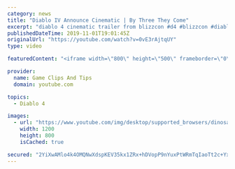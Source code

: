 ```yaml
---
category: news
title: "Diablo IV Announce Cinematic | By Three They Come"
excerpt: "diablo 4 cinematic trailer from blizzcon #d4 #blizzcon #diablo."
publishedDateTime: 2019-11-01T19:01:45Z
originalUrl: "https://youtube.com/watch?v=0vE3rAjtqUY"
type: video

featuredContent: "<iframe width=\"800\" height=\"500\" frameborder=\"0\" src=\"https://www.youtube.com/embed/0vE3rAjtqUY\" allow=\"accelerometer; autoplay; encrypted-media; gyroscope; picture-in-picture\" allowfullscreen></iframe>"

provider:
  name: Game Clips And Tips
  domain: youtube.com

topics:
  - Diablo 4

images:
  - url: "https://www.youtube.com/img/desktop/supported_browsers/dinosaur.png"
    width: 1200
    height: 800
    isCached: true

secured: "2YiXwAMlo4k4OMQNwXdspKEV35kx1ZRx+hDVopP9nYuxPtWRmTqIaoTt2c+YxQKNFne9IlxTqXpZr16+B+jIOZk7qZWlG5VAkwOxKQd6zTL+PZJ+VZDc7n+spIkDnV0vKF2OVM08Zh+R7vRaZFORCfERyK5sZA4Sk9zvq6Y4YRgX58K4hTit6nKNsfGu04cQpvbdiIg9rVuwEOKWyV+/fUNUaEiFbgLlG0zVvki2DhH/2dkVajjWARolMuuC7CsmAenQLo1nd8JDBETBMZwPEH5gPeuEYpagk3/mosCbsqa2Fhg2esGS2W9QAhMjwlIp3WsA/HaSKaVvSg9zzHhMz4GoTFlF7/LH5WjbVWJDY7B5a7VfQV7guEK+walq4O3dXRLCJI9HTAA+mCczN9c66Q==;E3jqPL0OplAWn5Nyx4tthw=="
---
```


